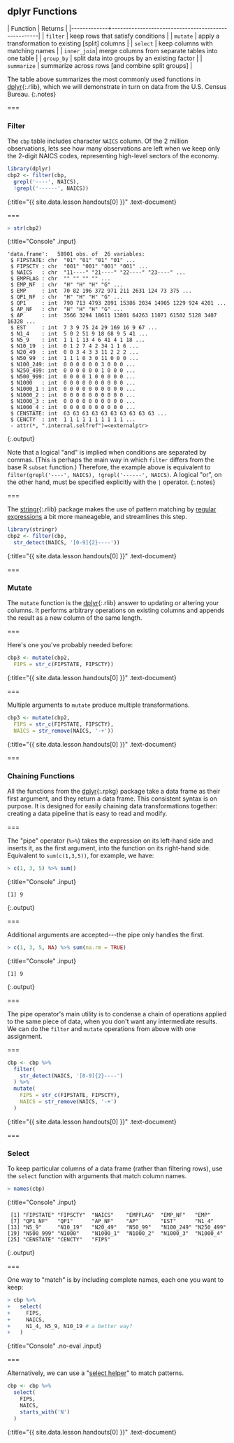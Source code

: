---
---

## dplyr Functions

| Function    | Returns                                            |
|-------------+----------------------------------------------------|
| `filter`    | keep rows that satisfy conditions                  |
| `mutate`    | apply a transformation to existing [split] columns |
| `select`    | keep columns with matching names                   |
| `inner_join`| merge columns from separate tables into one table  |
| `group_by`  | split data into groups by an existing factor       |
| `summarize` | summarize across rows [and combine split groups]   |

The table above summarizes the most commonly used functions in
[dplyr](){:.rlib}, which we will demonstrate in turn on data from the U.S.
Census Bureau.
{:.notes}

===

### Filter

The `cbp` table includes character `NAICS` column. Of the 2 million
observations, lets see how many observations are left when we keep only the
2-digit NAICS codes, representing high-level sectors of the economy.



~~~r
library(dplyr)
cbp2 <- filter(cbp,
  grepl('----', NAICS),
  !grepl('------', NAICS))
~~~
{:title="{{ site.data.lesson.handouts[0] }}" .text-document}


===



~~~r
> str(cbp2)
~~~
{:title="Console" .input}


~~~
'data.frame':	58901 obs. of  26 variables:
 $ FIPSTATE: chr  "01" "01" "01" "01" ...
 $ FIPSCTY : chr  "001" "001" "001" "001" ...
 $ NAICS   : chr  "11----" "21----" "22----" "23----" ...
 $ EMPFLAG : chr  "" "" "" "" ...
 $ EMP_NF  : chr  "H" "H" "H" "G" ...
 $ EMP     : int  70 82 196 372 971 211 2631 124 73 375 ...
 $ QP1_NF  : chr  "H" "H" "H" "G" ...
 $ QP1     : int  790 713 4793 2891 15386 2034 14905 1229 924 4201 ...
 $ AP_NF   : chr  "H" "H" "H" "G" ...
 $ AP      : int  3566 3294 18611 13801 64263 11071 61502 5128 3407 16328 ...
 $ EST     : int  7 3 9 75 24 29 169 16 9 67 ...
 $ N1_4    : int  5 0 2 51 9 18 68 9 5 41 ...
 $ N5_9    : int  1 1 1 13 4 6 41 4 1 18 ...
 $ N10_19  : int  0 1 2 7 4 2 34 1 1 6 ...
 $ N20_49  : int  0 0 3 4 3 3 11 2 2 2 ...
 $ N50_99  : int  1 1 1 0 3 0 11 0 0 0 ...
 $ N100_249: int  0 0 0 0 0 0 3 0 0 0 ...
 $ N250_499: int  0 0 0 0 0 0 1 0 0 0 ...
 $ N500_999: int  0 0 0 0 1 0 0 0 0 0 ...
 $ N1000   : int  0 0 0 0 0 0 0 0 0 0 ...
 $ N1000_1 : int  0 0 0 0 0 0 0 0 0 0 ...
 $ N1000_2 : int  0 0 0 0 0 0 0 0 0 0 ...
 $ N1000_3 : int  0 0 0 0 0 0 0 0 0 0 ...
 $ N1000_4 : int  0 0 0 0 0 0 0 0 0 0 ...
 $ CENSTATE: int  63 63 63 63 63 63 63 63 63 63 ...
 $ CENCTY  : int  1 1 1 1 1 1 1 1 1 1 ...
 - attr(*, ".internal.selfref")=<externalptr> 
~~~
{:.output}


Note that a logical "and" is implied when conditions are separated by commas.
(This is perhaps the main way in which `filter` differs from the base R `subset`
function.) Therefore, the example above is equivalent to `filter(grepl('----',
NAICS), !grepl('------', NAICS)`. A logical "or", on the other hand, must be
specified explicitly with the `|` operator.
{:.notes}

===

The [stringr](){:.rlib} package makes the use of pattern matching by [regular
expressions] a bit more maneageble, and streamlines this step.



~~~r
library(stringr)
cbp2 <- filter(cbp,
  str_detect(NAICS, '[0-9]{2}----'))
~~~
{:title="{{ site.data.lesson.handouts[0] }}" .text-document}


[regular expressions]: https://stringr.tidyverse.org/articles/regular-expressions.html

===

### Mutate

The `mutate` function is the [dplyr](){:.rlib} answer to updating or altering
your columns. It performs arbitrary operations on existing columns and appends
the result as a new column of the same length.

===

Here's one you've probably needed before:



~~~r
cbp3 <- mutate(cbp2,
  FIPS = str_c(FIPSTATE, FIPSCTY))
~~~
{:title="{{ site.data.lesson.handouts[0] }}" .text-document}


===

Multiple arguments to `mutate` produce multiple transformations.



~~~r
cbp3 <- mutate(cbp2,
  FIPS = str_c(FIPSTATE, FIPSCTY),
  NAICS = str_remove(NAICS, '-+'))
~~~
{:title="{{ site.data.lesson.handouts[0] }}" .text-document}


===

### Chaining Functions

All the functions from the [dplyr](){:.rpkg} package take a data frame as their
first argument, and they return a data frame. This consistent syntax is on
purpose. It is designed for easily chaining data transformations together:
creating a data pipeline that is easy to read and modify.

===

The "pipe" operator (`%>%`) takes the expression on its left-hand side and
inserts it, as the first argument, into the function on its right-hand side.
Equivalent to `sum(c(1,3,5))`, for example, we have:



~~~r
> c(1, 3, 5) %>% sum()
~~~
{:title="Console" .input}


~~~
[1] 9
~~~
{:.output}


===

Additional arguments are accepted---the pipe only handles the first.



~~~r
> c(1, 3, 5, NA) %>% sum(na.rm = TRUE)
~~~
{:title="Console" .input}


~~~
[1] 9
~~~
{:.output}


===

The pipe operator's main utility is to condense a chain of operations applied to
the same piece of data, when you don't want any intermediate results. We
can do the `filter` and `mutate` operations from above with one assignment.

===



~~~r
cbp <- cbp %>%
  filter(
    str_detect(NAICS, '[0-9]{2}----')
  ) %>%
  mutate(
    FIPS = str_c(FIPSTATE, FIPSCTY),
    NAICS = str_remove(NAICS, '-+')
  )
~~~
{:title="{{ site.data.lesson.handouts[0] }}" .text-document}


===

### Select

To keep particular columns of a data frame (rather than filtering rows), use
the `select` function with arguments that match column names.



~~~r
> names(cbp)
~~~
{:title="Console" .input}


~~~
 [1] "FIPSTATE" "FIPSCTY"  "NAICS"    "EMPFLAG"  "EMP_NF"   "EMP"     
 [7] "QP1_NF"   "QP1"      "AP_NF"    "AP"       "EST"      "N1_4"    
[13] "N5_9"     "N10_19"   "N20_49"   "N50_99"   "N100_249" "N250_499"
[19] "N500_999" "N1000"    "N1000_1"  "N1000_2"  "N1000_3"  "N1000_4" 
[25] "CENSTATE" "CENCTY"   "FIPS"    
~~~
{:.output}


===

One way to "match" is by including complete names, each one you want to keep:



~~~r
> cbp %>%
+   select(
+     FIPS,
+     NAICS,
+     N1_4, N5_9, N10_19 # a better way?
+   )
~~~
{:title="Console" .no-eval .input}


===

Alternatively, we can use a "[select helper](https://dplyr.tidyverse.org/reference/select.html#useful-functions)" to match patterns.



~~~r
cbp <- cbp %>%
  select(
    FIPS,
    NAICS,
    starts_with('N')
  )
~~~
{:title="{{ site.data.lesson.handouts[0] }}" .text-document}

